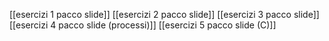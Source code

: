 [[esercizi 1 pacco slide]]
[[esercizi 2 pacco slide]]
[[esercizi 3 pacco slide]]
[[esercizi 4 pacco slide (processi)]]
[[esercizi 5 pacco slide (C)]]